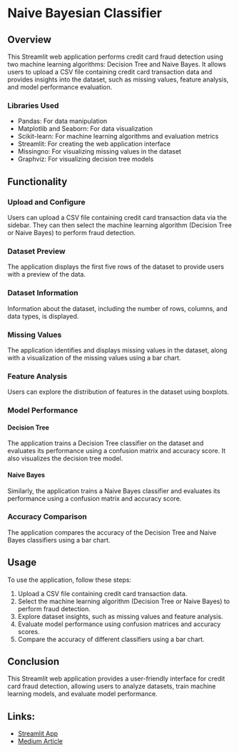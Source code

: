 # Naive Bayesian Classifier

## Overview

This Streamlit web application performs credit card fraud detection using two machine learning algorithms: Decision Tree and Naive Bayes. It allows users to upload a CSV file containing credit card transaction data and provides insights into the dataset, such as missing values, feature analysis, and model performance evaluation.

### Libraries Used

- Pandas: For data manipulation
- Matplotlib and Seaborn: For data visualization
- Scikit-learn: For machine learning algorithms and evaluation metrics
- Streamlit: For creating the web application interface
- Missingno: For visualizing missing values in the dataset
- Graphviz: For visualizing decision tree models

## Functionality

### Upload and Configure

Users can upload a CSV file containing credit card transaction data via the sidebar. They can then select the machine learning algorithm (Decision Tree or Naive Bayes) to perform fraud detection.

### Dataset Preview

The application displays the first five rows of the dataset to provide users with a preview of the data.

### Dataset Information

Information about the dataset, including the number of rows, columns, and data types, is displayed.

### Missing Values

The application identifies and displays missing values in the dataset, along with a visualization of the missing values using a bar chart.

### Feature Analysis

Users can explore the distribution of features in the dataset using boxplots.

### Model Performance

#### Decision Tree

The application trains a Decision Tree classifier on the dataset and evaluates its performance using a confusion matrix and accuracy score. It also visualizes the decision tree model.

#### Naive Bayes

Similarly, the application trains a Naive Bayes classifier and evaluates its performance using a confusion matrix and accuracy score.

### Accuracy Comparison

The application compares the accuracy of the Decision Tree and Naive Bayes classifiers using a bar chart.

## Usage

To use the application, follow these steps:

1. Upload a CSV file containing credit card transaction data.
2. Select the machine learning algorithm (Decision Tree or Naive Bayes) to perform fraud detection.
3. Explore dataset insights, such as missing values and feature analysis.
4. Evaluate model performance using confusion matrices and accuracy scores.
5. Compare the accuracy of different classifiers using a bar chart.

## Conclusion

This Streamlit web application provides a user-friendly interface for credit card fraud detection, allowing users to analyze datasets, train machine learning models, and evaluate model performance.

## Links:
- [Streamlit App](https://infosquad.streamlit.app/)
- [Medium Article](https://medium.com/@vikramkaruppannan6807/naive-bayesian-classifier-3dab356a5e58)


